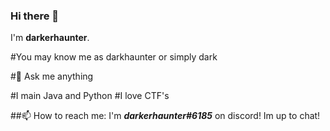 ### Hi there 👋
I'm **darkerhaunter**. 

#You may know me as darkhaunter or simply dark

#💬 Ask me anything

#I main Java and Python
#I love CTF's

##📫 How to reach me: I'm _**darkerhaunter#6185**_ on discord! Im up to chat!





<!--
**darkerhaunter/darkerhaunter** is a ✨ _special_ ✨ repository because its `README.md` (this file) appears on your GitHub profile.

Here are some ideas to get you started:

- 🔭 I’m currently working on ...
- 🌱 I’m currently learning ...
- 👯 I’m looking to collaborate on ...
- 🤔 I’m looking for help with ...
- 💬 Ask me about ...
- 📫 How to reach me: ...
- 😄 Pronouns: ...
- ⚡ Fun fact: ...
-->
